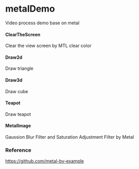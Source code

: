 # metalDemo
Video process demo base on metal

#### ClearTheScreen
Clear the view screen by MTL clear color

#### Draw2d
Draw triangle

#### Draw3d
Draw cube

#### Teapot
Draw teapot

#### MetalImage
Gaussion Blur Filter and Saturation Adjustment Filter by Metal

### Reference
https://github.com/metal-by-example
